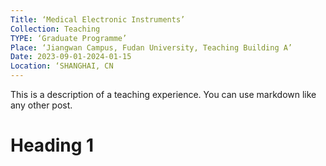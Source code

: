 ```yaml
---
Title: ‘Medical Electronic Instruments’
Collection: Teaching
TYPE: ‘Graduate Programme’
Place: ‘Jiangwan Campus, Fudan University, Teaching Building A’
Date: 2023-09-01-2024-01-15
Location: ‘SHANGHAI, CN 
---
```


This is a description of a teaching experience. You can use markdown like any other post.

Heading 1
======
